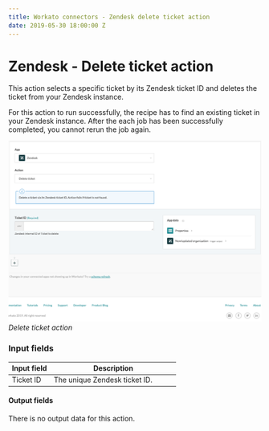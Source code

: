 ```yaml
---
title: Workato connectors - Zendesk delete ticket action
date: 2019-05-30 18:00:00 Z
---
```


# Zendesk - Delete ticket action

This action selects a specific ticket by its Zendesk ticket ID and deletes the ticket from your Zendesk instance.

For this action to run successfully, the recipe has to find an existing ticket in your Zendesk instance. After the each job has been successfully completed, you cannot rerun the job again.

![Delete ticket action](/assets/images/connectors/zendesk/delete-ticket-action.png)
*Delete ticket action*

### Input fields


<table class="unchanged rich-diff-level-one">
  <thead>
    <tr>
        <th width='25%'>Input field</th>
        <th>Description</th>
    </tr>
  </thead>
  <tbody>
    <tr>
      <td>Ticket ID</a></td>
      <td>
        The unique Zendesk ticket ID.
      </td>
    </tr>
  </tbody>
</table>

#### Output fields

There is no output data for this action.

